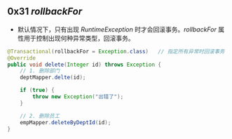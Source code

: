 ## 0x31 $rollbackFor$

- 默认情况下，只有出现 $RuntimeException$ 时才会回滚事务。$rollbackFor$ 属性用于控制出现何种异常类型，回滚事务。

```java
@Transactional(rollbackFor = Exception.class)   // 指定所有异常时回滚事务
@Override
public void delete(Integer id) throws Exception {
    // 1. 删除部门
    deptMapper.delte(id);

    if (true) {
        throw new Exception("出错了");
    }

    // 2. 删除员工
    empMapper.deleteByDeptId(id);
}
```